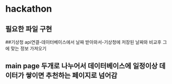 # hackathon
## 필요한 파일 구현

##기상청  api연결-데이터베이스에서 날짜 받아와서-기상청에 저장된 날짜와 비교후 그에 맞는 정보 가져오기
## main page  두개로 나누어서 데이터베이스에 일정이상 데이터가 쌓이면 추천하는 페이지로 넘어감
